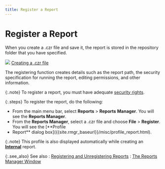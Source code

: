 ```yaml
---
title: Register a Report
---
```


# Register a Report


When you create a .czr file and save it, the report is stored in the  repository folder that you have specified.


![]({{site.rmgr_baseurl}}/img/lens.gif) [Creating a .czr file]({{site.rmgr_baseurl}}/manager/window/creating-reports/creating_new_czr_file.html)


The registering function creates details such as the report path, the  security specification for running the report, editing permissions, and  other information.


{:.note}
To register a report, you must have adequate  [security rights]({{site.sc_chm}}/options/security/security-rights/security_rights.html).


{:.steps}
To register the report, do the following:

- From the main  menu bar, select **Reports** >  **Reports** **Manager**.  You will see the **Reports Manager**.
- From the **Reports Manager**, select a .czr file  and choose **File** > **Register**.  You will see the [**Profile 
 - Report** dialog box]({{site.rmgr_baseurl}}/misc/profile_report.html).



{:.note}
This profile is also displayed automatically  while creating an [**Internal**]({{site.rmgr_baseurl}}/manager/window/creating-reports/internal-reports/internal_reports_reports_manager.html) report.


{:.see_also}
See also
: [Registering  and Unregistering  Reports]({{site.rmgr_baseurl}}/manager/window/creating-reports/registering-and-unregistering/registering_and_unregistering_reports.html)
: [The  Reports Manager Window]({{site.rmgr_baseurl}}/manager/window/report_manager_graphic_user_interface.html)
